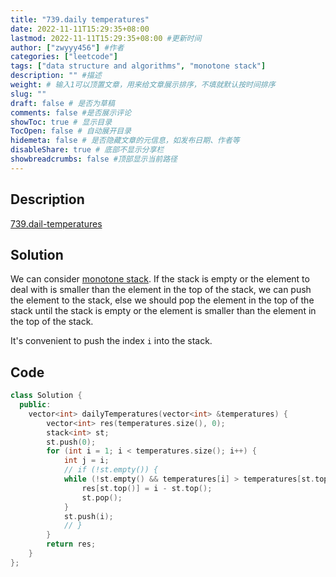```yaml
---
title: "739.daily temperatures"
date: 2022-11-11T15:29:35+08:00
lastmod: 2022-11-11T15:29:35+08:00 #更新时间
author: ["zwyyy456"] #作者
categories: ["leetcode"]
tags: ["data structure and algorithms", "monotone stack"]
description: "" #描述
weight: # 输入1可以顶置文章，用来给文章展示排序，不填就默认按时间排序
slug: ""
draft: false # 是否为草稿
comments: false #是否展示评论
showToc: true # 显示目录
TocOpen: false # 自动展开目录
hidemeta: false # 是否隐藏文章的元信息，如发布日期、作者等
disableShare: true # 底部不显示分享栏
showbreadcrumbs: false #顶部显示当前路径
---
```

## Description
[739.dail-temperatures](https://leetcode.com/problems/daily-temperatures/)

## Solution
We can consider [monotone stack](https://zwyyy456.vercel.app/posts/tech/monotone-stack/). If the stack is empty or the element to deal with is smaller than the element in the top of the stack, we can push the element to the stack, else we should pop the element in the top of the stack until the stack is empty or the element is smaller than the element in the top of the stack.

It's convenient to push the index `i` into the stack.

## Code
```cpp
class Solution {
  public:
    vector<int> dailyTemperatures(vector<int> &temperatures) {
        vector<int> res(temperatures.size(), 0);
        stack<int> st;
        st.push(0);
        for (int i = 1; i < temperatures.size(); i++) {
            int j = i;
            // if (!st.empty()) {
            while (!st.empty() && temperatures[i] > temperatures[st.top()]) {
                res[st.top()] = i - st.top();
                st.pop();
            }
            st.push(i);
            // }
        }
        return res;
    }
};
```
